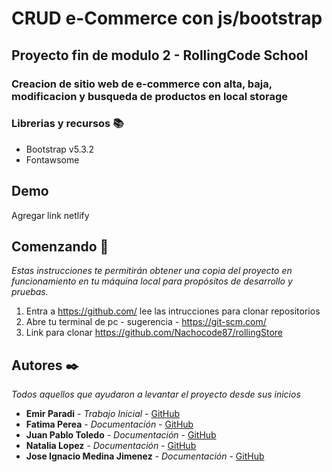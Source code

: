 # CRUD e-Commerce con js/bootstrap

## Proyecto fin de modulo 2 - RollingCode School

### Creacion de sitio web de e-commerce con alta, baja, modificacion y busqueda de productos en local storage

### Librerias y recursos 📚
- Bootstrap v5.3.2
- Fontawsome

## Demo

Agregar link netlify

## Comenzando 🚀

_Estas instrucciones te permitirán obtener una copia del proyecto en funcionamiento en tu máquina local para propósitos de desarrollo y pruebas._

1. Entra a https://github.com/ lee las intrucciones para clonar repositorios
1. Abre tu terminal de pc - sugerencia - https://git-scm.com/
1. Link para clonar https://github.com/Nachocode87/rollingStore 

## Autores ✒️

_Todos aquellos que ayudaron a levantar el proyecto desde sus inicios_

* **Emir Paradi** - *Trabajo Inicial* - [GitHub](juanito-perez)
* **Fatima Perea** - *Documentación* - [GitHub](https://github.com/fatiperea)
* **Juan Pablo Toledo** - *Documentación* - [GitHub](https://github.com/pablotoledo87)
* **Natalia Lopez** - *Documentación* - [GitHub](https://github.com/NataliaGabriela)
* **Jose Ignacio Medina Jimenez** - *Documentación* - [GitHub](https://github.com/Nachocode87)